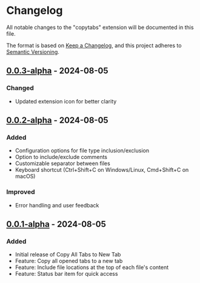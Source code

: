 # Changelog

All notable changes to the "copytabs" extension will be documented in this file.

The format is based on [Keep a Changelog](https://keepachangelog.com/en/1.0.0/),
and this project adheres to [Semantic Versioning](https://semver.org/spec/v2.0.0.html).

## [0.0.3-alpha] - 2024-08-05

### Changed
- Updated extension icon for better clarity

## [0.0.2-alpha] - 2024-08-05

### Added
- Configuration options for file type inclusion/exclusion
- Option to include/exclude comments
- Customizable separator between files
- Keyboard shortcut (Ctrl+Shift+C on Windows/Linux, Cmd+Shift+C on macOS)

### Improved
- Error handling and user feedback

## [0.0.1-alpha] - 2024-08-05

### Added
- Initial release of Copy All Tabs to New Tab
- Feature: Copy all opened tabs to a new tab
- Feature: Include file locations at the top of each file's content
- Feature: Status bar item for quick access

[0.0.3-alpha]: https://github.com/prodypanda/copytabs/compare/v0.0.2-alpha...v0.0.3-alpha
[0.0.2-alpha]: https://github.com/prodypanda/copytabs/compare/v0.0.1-alpha...v0.0.2-alpha
[0.0.1-alpha]: https://github.com/prodypanda/copytabs/releases/tag/v0.0.1-alpha


[0.0.2-alpha]: https://github.com/prodypanda/copytabs/compare/v0.0.1-alpha...v0.0.2-alpha
[0.0.1-alpha]: https://github.com/prodypanda/copytabs/releases/tag/v0.0.1-alpha